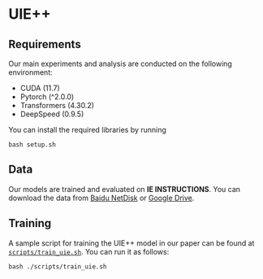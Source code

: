 # UIE++

## Requirements

Our main experiments and analysis are conducted on the following environment:

- CUDA (11.7)
- Pytorch (^2.0.0)
- Transformers (4.30.2)
- DeepSpeed (0.9.5)

You can install the required libraries by running 

```
bash setup.sh
```


## Data

Our models are trained and evaluated on **IE INSTRUCTIONS**. 
You can download the data from [Baidu NetDisk](https://pan.baidu.com/s/1R0KqeyjPHrsGcPqsbsh1XA?from=init&pwd=ybkt) or [Google Drive](https://drive.google.com/file/d/1T-5IbocGka35I7X3CE6yKe5N_Xg2lVKT/view?usp=share_link).


## Training

A sample script for training the UIE++ model in our paper can be found at [`scripts/train_uie.sh`](scripts/train_uie.sh). You can run it as follows:

```
bash ./scripts/train_uie.sh
```




